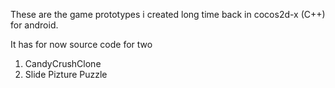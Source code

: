 These are the game prototypes i created long time back in cocos2d-x (C++) for android.

It has for now source code for two

1) CandyCrushClone
2) Slide Pizture Puzzle
